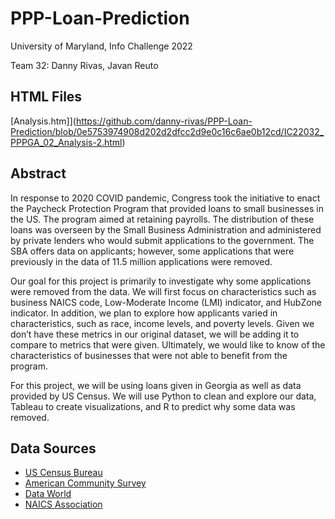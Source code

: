 # PPP-Loan-Prediction
University of Maryland, Info Challenge 2022

Team 32: Danny Rivas, Javan Reuto
## HTML Files
[Analysis.htm]](https://github.com/danny-rivas/PPP-Loan-Prediction/blob/0e5753974908d202d2dfcc2d9e0c16c6ae0b12cd/IC22032_PPPGA_02_Analysis-2.html)

## Abstract

In response to 2020 COVID pandemic, Congress took the initiative to enact the Paycheck Protection Program that provided loans to small businesses in the US. The program aimed at retaining payrolls. The distribution of these loans was overseen by the Small Business Administration and administered by private lenders who would submit applications to the government. The SBA offers data on applicants; however, some applications that were previously in the data of 11.5 million applications were removed.

Our goal for this project is primarily to investigate why some applications were removed from the data. We will first focus on characteristics such as business NAICS code, Low-Moderate Income (LMI) indicator, and HubZone indicator. In addition, we plan to explore how applicants varied in characteristics, such as race, income levels, and poverty levels. Given we don’t have these metrics in our original dataset, we will be adding it to compare to metrics that were given. Ultimately, we would like to know of the characteristics of businesses that were not able to benefit from the program.

For this project, we will be using loans given in Georgia as well as data provided by US Census. We will use Python to clean and explore our data, Tableau to create visualizations, and R to predict why some data was removed.

## Data Sources
* [US Census Bureau](https://data.census.gov/cedsci/all?q=georgia)
* [American Community Survey](https://data.census.gov/cedsci/all?q=georgia)
* [Data World](https://data.world/sasha/2017-2022-sic-to-naics-crosswalk/workspace/file?filename=2017-2022+SIC+to+NAICS+crosswalk.csv)
* [NAICS Association](https://www.naics.com)
